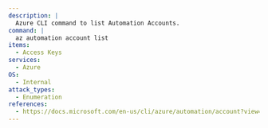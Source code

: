 ```yaml
---
description: |
  Azure CLI command to list Automation Accounts.
command: |
  az automation account list
items:
  - Access Keys
services:
  - Azure
OS:
  - Internal
attack_types:
  - Enumeration
references:
  - https://docs.microsoft.com/en-us/cli/azure/automation/account?view=azure-cli-latest
---
```

